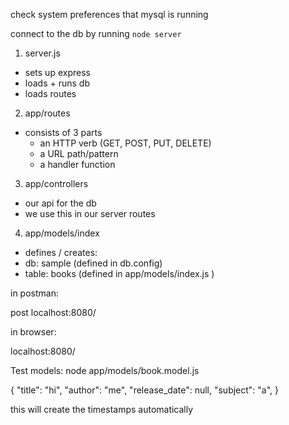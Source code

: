 
check system preferences that mysql is running

connect to the db by running `node server`

1. server.js
- sets up express
- loads + runs db
- loads routes

2. app/routes
- consists of 3 parts
  - an HTTP verb (GET, POST, PUT, DELETE)
  - a URL path/pattern
  - a handler function 

3. app/controllers
- our api for the db
- we use this in our server routes

4. app/models/index
- defines / creates:
- db: sample (defined in db.config)
- table: books (defined in app/models/index.js )
  
in postman: 

post localhost:8080/

in browser: 

localhost:8080/


Test models: node app/models/book.model.js

{
"title": "hi",
"author": "me",
"release_date": null,
"subject": "a",
}

this will create the timestamps automatically